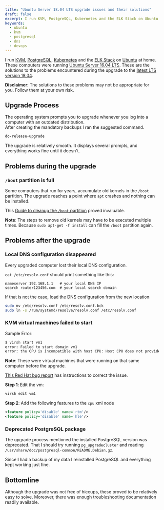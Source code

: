 ```yaml
---
title: "Ubuntu Server 18.04 LTS upgrade issues and their solutions"
draft: false
excerpt: I run KVM, PostgreSQL, Kubernetes and the ELK Stack on Ubuntu at home. These computers were running Ubuntu Server 16.04 LTS. These are the solutions to the problems encountered during the upgrade to the latest LTS version 18.04.
keywords:
  - ubuntu
  - kvm
  - postgresql
  - dns
  - devops
---
```


I run [KVM](https://www.linux-kvm.org/page/Main_Page), [PostgreSQL](https://www.postgresql.org/), [Kubernetes](https://kubernetes.io/) and the [ELK Stack](https://www.elastic.co/elk-stack) on [Ubuntu](https://www.ubuntu.com/) at home. These computers were running [Ubuntu Server 16.04 LTS](http://releases.ubuntu.com/16.04/). These are the solutions to the problems encountered during the upgrade to the [latest LTS version 18.04](http://releases.ubuntu.com/18.04/).  

**Disclaimer**: The solutions to these problems may not be appropriate for you. Follow them at your own risk.  

## Upgrade Process  

The operating system prompts you to upgrade whenever you log into a computer with an outdated distribution.  
After creating the mandatory backups I ran the suggested command.  

```bash
do-release-upgrade
```

The upgrade is relatively smooth. It displays several prompts, and everything works fine until it doesn't.  

## Problems during the upgrade  

### `/boot` partition is full  

Some computers that run for years, accumulate old kernels in the `/boot` partition. The upgrade reaches a point where `apt` crashes and nothing can be installed.  

This [Guide to cleanup the `/boot` partition](https://gist.github.com/ipbastola/2760cfc28be62a5ee10036851c654600) proved invaluable.  

**Note**: The steps to remove old kernels may have to be executed multiple times. Because `sudo apt-get -f install` can fill the `/boot` partition again.  

## Problems after the upgrade  

### Local DNS configuration disappeared  

Every upgraded computer lost their local DNS configuration.  

`cat /etc/resolv.conf` should print something like this:  

```
nameserver 192.168.1.1   # your local DNS IP
search router123456.com  # your local search domain
```

If that is not the case, load the DNS configuration from the new location  

```bash
sudo mv /etc/resolv.conf /etc/resolv.conf.bck
sudo ln -s /run/systemd/resolve/resolv.conf /etc/resolv.conf
```

### KVM virtual machines failed to start  

Sample Error: 

```bash
$ virsh start vm1
error: Failed to start domain vm1
error: the CPU is incompatible with host CPU: Host CPU does not provide required features: hle, rtm
```

**Note**: These were virtual machines that were running on that same computer before the upgrade.  

[This Red Hat bug report](https://bugzilla.redhat.com/show_bug.cgi?id=1182650) has instructions to correct the issue.  

**Step 1**: Edit the vm:  

```bash
virsh edit vm1
```

**Step 2**: Add the following features to the `cpu` xml node

```xml
<feature policy='disable' name='rtm'/>
<feature policy='disable' name='hle'/>
```

### Deprecated PostgreSQL package  

The upgrade process mentioned the installed PostgreSQL version was deprecated. That I should try running `pg_upgradecluster` and reading `/usr/share/doc/postgresql-common/README.Debian.gz`.  

Since I had a backup of my data I reinstalled PostgreSQL and everything kept working just fine.  

## Bottomline  

Although the upgrade was not free of hiccups, these proved to be relatively easy to solve. Moreover, there was enough troubleshooting documentation readily available.  
